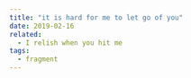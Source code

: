 ```yaml
---
title: "it is hard for me to let go of you"
date: 2019-02-16
related:
  - I relish when you hit me
tags:
  - fragment
---
```

